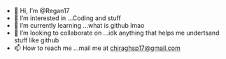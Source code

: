 - 👋 Hi, I’m @Regan17
- 👀 I’m interested in ...Coding and stuff
- 🌱 I’m currently learning ...what is github lmao
- 💞️ I’m looking to collaborate on ...idk anything that helps me undertsand stuff like github
- 📫 How to reach me ...mail me at chiraghsp17@gmail.com

<!---
Regan17/Regan17 is a ✨ special ✨ repository because its `README.md` (this file) appears on your GitHub profile.
You can click the Preview link to take a look at your changes.
--->
